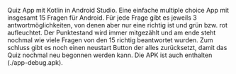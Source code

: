 Quiz App mit Kotlin in Android Studio.
Eine einfache multiple choice App mit insgesamt 15 Fragen für Android. 
Für jede Frage gibt es jeweils 3 antwortmöglichkeiten, von denen aber nur eine richtig ist und grün bzw. rot aufleuchtet.
Der Punktestand wird immer mitgezählt und am ende steht nochmal wie viele Fragen von den 15 richtig beantwortet wurden. 
Zum schluss gibt es noch einen neustart Button der alles zurücksetzt, damit das Quiz nochmal neu begonnen werden kann.
Die APK ist auch enthalten (./app-debug.apk).
